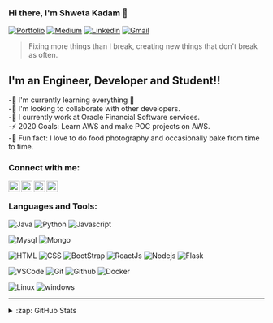 
### Hi there, I'm Shweta Kadam 👋



[![Portfolio](https://img.shields.io/badge/portfolio-%231572B6.svg?&style=for-the-badge&logo=portfolio&logoColor=white)](https://shwetarkadam.github.io/portfolio/)
[![Medium](https://img.shields.io/badge/medium-%2320232a.svg?&style=for-the-badge&logo=medium&logoColor=white)](https://medium.com/@shwetarkadam25)
[![Linkedin](https://img.shields.io/badge/linkedin%20-%230077B5.svg?&style=for-the-badge&logo=linkedin&logoColor=white)](https://www.linkedin.com/in/deepak-raj-35887386/)
[![Gmail](https://img.shields.io/badge/gmail-D14836?&style=for-the-badge&logo=gmail&logoColor=white)](mailto:shwetakadam.portfolio@gmail.com)


<!--
![Youtube](https://img.shields.io/badge/youtube-%23FF0000.svg?&style=for-the-badge&logo=youtube&logoColor=white)-->

> Fixing more things than I break, creating new things that don't break as often.


## I'm an Engineer, Developer and Student!!


-🌱 I'm currently learning everything  🤣<br/>
-👯 I'm looking to collaborate with other developers.<br/>
-💼 I currently work at Oracle Financial Software services.<br/>
-⚡ 2020 Goals: Learn AWS and make POC projects on AWS.<br/>
-🥅 Fun fact: I love to do food photography and occasionally bake from time to time.<br/>



### Connect with me:


[<img align="left" alt="codeSTACKr | LinkedIn" width="22px" src="https://cdn.jsdelivr.net/npm/simple-icons@v3/icons/linkedin.svg" />][linkedin]
[<img align="left" alt="codeSTACKr | Twitter" width="22px" src="https://cdn.jsdelivr.net/npm/simple-icons@v3/icons/twitter.svg" />][twitter]
[<img align="left" alt="codeSTACKr | Instagram" width="22px" src="https://cdn.jsdelivr.net/npm/simple-icons@v3/icons/instagram.svg" />][instagram]
[<img align="left" alt="codeSTACKr | YouTube" width="22px" src="https://cdn.jsdelivr.net/npm/simple-icons@v3/icons/youtube.svg" />][youtube]

<br />

### Languages and Tools:


![Java](https://img.shields.io/badge/java%20-brown.svg?&style=for-the-badge&logo=java&ogoColor=white)
![Python](https://img.shields.io/badge/python%20-%2314354C.svg?&style=for-the-badge&logo=python&logoColor=white)
![Javascript](https://img.shields.io/badge/javascript%20-%23323330.svg?&style=for-the-badge&logo=javascript&logoColor=%23F7DF1E)

![Mysql](https://img.shields.io/badge/mysql-purple.svg?&style=for-the-badge&logo=mysql&logoColor=white)
![Mongo](https://img.shields.io/badge/mongo-darkgreen.svg?&style=for-the-badge&logo=mongodb&logoColor=white)

<!--
![Numpy](https://img.shields.io/badge/numpy%20-%23013243.svg?&style=for-the-badge&logo=numpy&logoColor=white)
![Pandas](https://img.shields.io/badge/pandas%20-%23150458.svg?&style=for-the-badge&logo=pandas&logoColor=white)
![Keras](https://img.shields.io/badge/Keras%20-%23D00000.svg?&style=for-the-badge&logo=Keras&logoColor=white)
![Tensorflow](https://img.shields.io/badge/TensorFlow%20-%23430098.svg?&style=for-the-badge&logo=TensorFlow&logoColor=white)
![SkLearn](https://img.shields.io/badge/SkLearn%20-%23E34F26.svg?&style=for-the-badge&logo=scikit%20learn&logoColor=white)

![Heorku](https://img.shields.io/badge/heroku%20-%23430098.svg?&style=for-the-badge&logo=heroku&logoColor=white)
![Jupyter](https://img.shields.io/badge/Jupyter%20-%23F37626.svg?&style=for-the-badge&logo=Jupyter&logoColor=white)
![Colab](https://img.shields.io/badge/Colab%20-%2320232a.svg?&style=for-the-badge&logo=google&logoColor=white)
-->


![HTML](https://img.shields.io/badge/html%20-%23E34F26.svg?&style=for-the-badge&logo=html5&logoColor=white)
![CSS](https://img.shields.io/badge/css%20-%231572B6.svg?&style=for-the-badge&logo=css3&logoColor=white)
![BootStrap](https://img.shields.io/badge/bootstrap%20-%23563D7C.svg?&style=for-the-badge&logo=bootstrap&logoColor=white)
![ReactJs](https://img.shields.io/badge/reactjs%20-%231572B6.svg?&style=for-the-badge&logo=react&logoColor=white)
![Nodejs](https://img.shields.io/badge/nodejs%20-%23092E20.svg?&style=for-the-badge&logo=nodejs&logoColor=white)
![Flask](https://img.shields.io/badge/flask%20-%2307405e.svg?&style=for-the-badge&logo=flask&logoColor=white)

![VSCode](https://img.shields.io/badge/-vscode-00a8e8?style=for-the-badge&logo=visual-studio-code)
![Git](https://img.shields.io/badge/git%20-%23F05033.svg?&style=for-the-badge&logo=git&logoColor=white)
![Github](https://img.shields.io/badge/github%20-%23121011.svg?&style=for-the-badge&logo=github&logoColor=white)
![Docker](https://img.shields.io/badge/docker%20-%230db7ed.svg?&style=for-the-badge&logo=docker&logoColor=white)

![Linux](https://img.shields.io/badge/-linux-772953?style=for-the-badge&logo=linux)
![windows](https://img.shields.io/badge/windows-0078D6?logo=windows&logoColor=white&style=for-the-badge)

---
<details>
  <summary>:zap: GitHub Stats</summary>

  <img align="left" alt="shwetarkadam's GitHub Stats" src="https://github-readme-stats.codestackr.vercel.app/api?username=shwetarkadam&show_icons=true&hide_border=true" />

</details>

[linkedin]: https://www.linkedin.com/in/shweta-kadam-81404512a/
[instagram]: https://instagram.com/shwetarkadam
[youtube]: https://www.youtube.com/channel/UClIPC7YH-EhOm0MwiIJ-yfw
[twitter]: https://twitter.com/ShwetaRKadam



